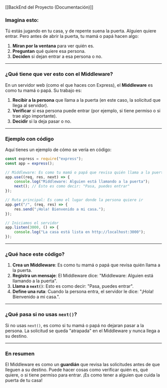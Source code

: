 [[BackEnd del Proyecto (Documentación)]]

### Imagina esto:
Tú estás jugando en tu casa, y de repente suena la puerta. Alguien quiere entrar. Pero antes de abrir la puerta, tu mamá o papá hacen algo:

1. **Miran por la ventana** para ver quién es.
2. **Preguntan** qué quiere esa persona.
3. **Deciden** si dejan entrar a esa persona o no.

---

### ¿Qué tiene que ver esto con el Middleware?
En un servidor web (como el que haces con Express), el **Middleware** es como tu mamá o papá. Su trabajo es:

1. **Recibir a la persona** que llama a la puerta (en este caso, la solicitud que llega al servidor).
2. **Verificar** si esa persona puede entrar (por ejemplo, si tiene permiso o si trae algo importante).
3. **Decidir** si la deja pasar o no.

---

### Ejemplo con código
Aquí tienes un ejemplo de cómo se vería en código:

```javascript
const express = require("express");
const app = express();

// Middleware: Es como tu mamá o papá que revisa quién llama a la puerta
app.use((req, res, next) => {
    console.log("Middleware: Alguien está llamando a la puerta");
    next(); // Esto es como decir: "Pasa, puedes entrar"
});

// Ruta principal: Es como el lugar donde la persona quiere ir
app.get("/", (req, res) => {
    res.send("¡Hola! Bienvenido a mi casa.");
});

// Iniciamos el servidor
app.listen(3000, () => {
    console.log("La casa está lista en http://localhost:3000");
});
```

---

### ¿Qué hace este código?
1. **Crea un Middleware**: Es como tu mamá o papá que revisa quién llama a la puerta.
2. **Registra un mensaje**: El Middleware dice: "Middleware: Alguien está llamando a la puerta".
3. **Llama a `next()`**: Esto es como decir: "Pasa, puedes entrar".
4. **Define una ruta**: Cuando la persona entra, el servidor le dice: "¡Hola! Bienvenido a mi casa.".

---

### ¿Qué pasa si no usas `next()`?
Si no usas `next()`, es como si tu mamá o papá no dejaran pasar a la persona. La solicitud se queda "atrapada" en el Middleware y nunca llega a su destino.

---

### En resumen
El Middleware es como un **guardián** que revisa las solicitudes antes de que lleguen a su destino. Puede hacer cosas como verificar quién es, qué quiere, o si tiene permiso para entrar. ¡Es como tener a alguien que cuida la puerta de tu casa! 
